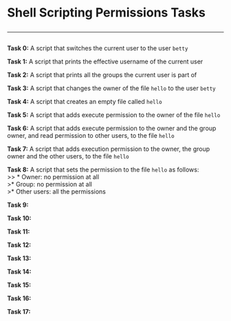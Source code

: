 # Shell Scripting Permissions Tasks <hr>

**Task 0:** A script that switches the current user to the user `betty`

**Task 1:** A script that prints the effective username of the current user

**Task 2:** A script that prints all the groups the current user is part of

**Task 3:** A script that changes the owner of the file `hello` to the user `betty`

**Task 4:** A script that creates an empty file called `hello`

**Task 5:** A script that adds execute permission to the owner of the file `hello`

**Task 6:** A script that adds execute permission to the owner and the group owner, and read permission to other users, to the file `hello`

**Task 7:** A script that adds execution permission to the owner, the group owner and the other users, to the file `hello`

**Task 8:** A script that sets the permission to the file `hello` as follows: <br>
               >> * Owner: no permission at all <br>
               >* Group: no permission at all <br>
               >* Other users: all the permissions <br>

**Task 9:**

**Task 10:**

**Task 11:**

**Task 12:**

**Task 13:**

**Task 14:**

**Task 15:**

**Task 16:**

**Task 17:**

